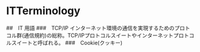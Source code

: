 # ITTerminology
##　IT 用語
###　TCP/IP インターネット環境の通信を実現するためのプロトコル群(通信規約)の総称。TCP/IPプロトコルスイートやインターネットプロトコルスイートと呼ばれる。
###　Cookie(クッキー)	
